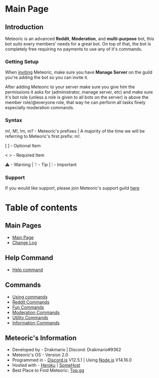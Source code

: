 
# Main Page

## Introduction

Meteoric is an advanced **Reddit**, **Moderation**, and **multi-purpose** bot, this bot suits every members' needs for a great bot.  On top of that, the bot is completely free requiring no payments to use any of it's commands.

### Getting Setup

When [inviting](https://discord.com/oauth2/authorize?client_id=734974153630810245&scope=bot&permissions=2146958847) Meteoric, make sure you have **Manage Server** on the guild you're adding the bot so you can invite it.

After adding Meteoric to your server make sure you give him the permissions it asks for \(administrator, manage server, etc\) and make sure it's bot role \(unless a role is given to all bots on the server\) is above the member role/@everyone role, that way he can perform all tasks finely especially moderation commands.

### Syntax

m!, M!, !m, m? - Meteoric's prefixes | A majority of the time we will be referring to Meteoric's first prefix: m!.

\[  \] - Optional Item

&lt;  &gt; - Required Item

⚠ - Warning | ❔ - Tip | ❕ - Important

### Support

If you would like support, please join Meteoric's support guild [here](https://discord.gg/x5pHdAE)

## 

# Table of contents

## Main Pages

* [Main Page](README.md)
* [Change Log](change-log.md)

## Help Command

* [Help command](help-menus/help-command.md)

## Commands

* [Using commands](command-usage/using-commands.md)
* [Reddit Commands](commands/reddit-commands.md)
* [Fun Commands](commands/fun-commands.md)
* [Moderation Commands](commands/mod-commands.md)
* [Utility Commands](commands/utility-commands.md)
* [Information Commands](commands/information-commands.md)

## Meteoric's Information

* Developed by - Drakmario | Discord: Drakmario#9362
* Meteoric's OS - Version 2.0
* Programmed in - [Discord.js](https://discord.js.org/#/) V12.5.1 | Using [Node.js](https://nodejs.org/en/) V14.16.0
* Hosted with - [Heroku](https://www.heroku.com/home) | [SomeHost](https://points.somehost.xyz/)
* Best Place to Find Meteoric: [Top.gg](https://top.gg/bot/734974153630810245)
